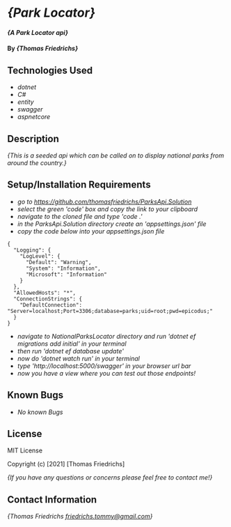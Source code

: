 # _{Park Locator}_

#### _{A Park Locator api}_

#### By _**{Thomas Friedrichs}**_

## Technologies Used

* _dotnet_
* _C#_
* _entity_
* _swagger_
* _aspnetcore_

## Description

_{This is a seeded api which can be called on to display national parks from around the country.}_

## Setup/Installation Requirements

* _go to https://github.com/thomasfriedrichs/ParksApi.Solution_
* _select the green 'code' box and copy the link to your clipboard_
* _navigate to the cloned file and type 'code .'_
* _in the ParksApi.Solution directory create an 'appsettings.json' file_
* _copy the code below into your appsettings.json file_
```
{
  "Logging": {
    "LogLevel": {
      "Default": "Warning",
      "System": "Information",
      "Microsoft": "Information"
    }
  },
  "AllowedHosts": "*",
  "ConnectionStrings": {
    "DefaultConnection": "Server=localhost;Port=3306;database=parks;uid=root;pwd=epicodus;"
  }
}
```
* _navigate to NationalParksLocator directory and run 'dotnet ef migrations add initial' in your terminal_
* _then run 'dotnet ef database update'_
* _now do 'dotnet watch run' in your terminal_
* _type 'http://localhost:5000/swagger' in your browser url bar_
* _now you have a view where you can test out those endpoints!_
## Known Bugs

* _No known Bugs_

## License

MIT License

Copyright (c) [2021] [Thomas Friedrichs]

_{If you have any questions or concerns please feel free to contact me!}_

## Contact Information

_{Thomas Friedrichs friedrichs.tommy@gmail.com}_
